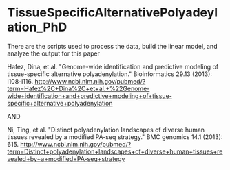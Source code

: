 # TissueSpecificAlternativePolyadeylation_PhD

There are the scripts used to process the data, build the linear model, and analyze the output for this paper

Hafez, Dina, et al. "Genome-wide identification and predictive modeling of tissue-specific alternative polyadenylation." Bioinformatics 29.13 (2013): i108-i116.
http://www.ncbi.nlm.nih.gov/pubmed/?term=Hafez%2C+Dina%2C+et+al.+%22Genome-wide+identification+and+predictive+modeling+of+tissue-specific+alternative+polyadenylation

AND 

Ni, Ting, et al. "Distinct polyadenylation landscapes of diverse human tissues revealed by a modified PA-seq strategy." BMC genomics 14.1 (2013): 615.
http://www.ncbi.nlm.nih.gov/pubmed/?term=Distinct+polyadenylation+landscapes+of+diverse+human+tissues+revealed+by+a+modified+PA-seq+strategy

